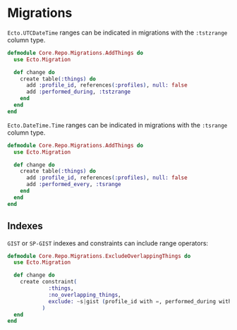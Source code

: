 # Migrations

`Ecto.UTCDateTime` ranges can be indicated in migrations with the `:tstzrange` column type.

```elixir
defmodule Core.Repo.Migrations.AddThings do
  use Ecto.Migration

  def change do
    create table(:things) do
      add :profile_id, references(:profiles), null: false
      add :performed_during, :tstzrange
    end
  end
end
```

`Ecto.DateTime.Time` ranges can be indicated in migrations with the `:tsrange` column type.

```elixir
defmodule Core.Repo.Migrations.AddThings do
  use Ecto.Migration

  def change do
    create table(:things) do
      add :profile_id, references(:profiles), null: false
      add :performed_every, :tsrange
    end
  end
end
```

## Indexes

`GIST` or `SP-GIST` indexes and constraints can include range operators:

```elixir
defmodule Core.Repo.Migrations.ExcludeOverlappingThings do
  use Ecto.Migration

  def change do
    create constraint(
             :things,
             :no_overlapping_things,
             exclude: ~s|gist (profile_id with =, performed_during with &&)|
           )
  end
end
```

